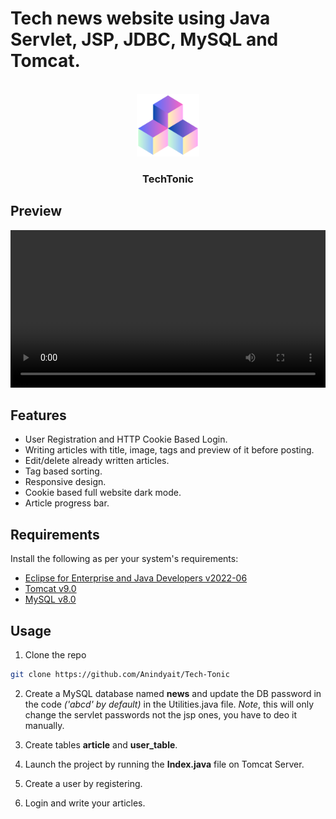 # Tech news website using Java Servlet, JSP, JDBC, MySQL and Tomcat.

<br />
<div align="center">
    <img src="TechTonic/src/main/webapp/imgs/tech.png" alt="Logo" width="100" height="100">
    <h3 align="center">TechTonic</h3>
    <p align="center">
        <!--PROJECT DESCRIPTION--!>
    </p>
</div>


## Preview
<video src="preview/preview_video.mp4" controls title="Title" width="100%"></video>

## Features

- User Registration and HTTP Cookie Based Login.
- Writing articles with title, image, tags and preview of it before posting.
- Edit/delete already written articles.
- Tag based sorting.
- Responsive design.
- Cookie based full website dark mode.
- Article progress bar.


## Requirements

Install the following as per your system's requirements:

- [Eclipse for Enterprise and Java Developers v2022-06](https://www.eclipse.org/downloads/packages/release/2022-06/r)
- [Tomcat v9.0](https://tomcat.apache.org/download-90.cgi)
- [MySQL v8.0](https://dev.mysql.com/downloads/installer/)


## Usage

1.  Clone the repo
   ```sh
   git clone https://github.com/Anindyait/Tech-Tonic
   ```

2. Create a MySQL database named **news** and update the DB password in the code _('abcd' by default)_ in the Utilities.java file. _Note_, this will only change the servlet passwords not the jsp ones, you have to deo it manually.

3. Create tables **article** and **user_table**.

4. Launch the project by running the **Index.java** file on Tomcat Server.

5. Create a user by registering. 

6. Login and write your articles.
